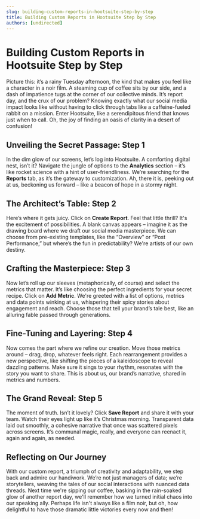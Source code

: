 ```yaml
---
slug: building-custom-reports-in-hootsuite-step-by-step
title: Building Custom Reports in Hootsuite Step by Step
authors: [undirected]
---
```


# Building Custom Reports in Hootsuite Step by Step

Picture this: it’s a rainy Tuesday afternoon, the kind that makes you feel like a character in a noir film. A steaming cup of coffee sits by our side, and a dash of impatience tugs at the corner of our collective minds. It’s report day, and the crux of our problem? Knowing exactly what our social media impact looks like without having to click through tabs like a caffeine-fueled rabbit on a mission. Enter Hootsuite, like a serendipitous friend that knows just when to call. Oh, the joy of finding an oasis of clarity in a desert of confusion!

## Unveiling the Secret Passage: Step 1

In the dim glow of our screens, let’s log into Hootsuite. A comforting digital nest, isn’t it? Navigate the jungle of options to the **Analytics** section – it’s like rocket science with a hint of user-friendliness. We’re searching for the **Reports** tab, as it’s the gateway to customization. Ah, there it is, peeking out at us, beckoning us forward – like a beacon of hope in a stormy night.

## The Architect’s Table: Step 2

Here’s where it gets juicy. Click on **Create Report**. Feel that little thrill? It's the excitement of possibilities. A blank canvas appears – imagine it as the drawing board where we draft our social media masterpiece. We can choose from pre-existing templates, like the “Overview” or “Post Performance,” but where’s the fun in predictability? We're artists of our own destiny.

## Crafting the Masterpiece: Step 3

Now let’s roll up our sleeves (metaphorically, of course) and select the metrics that matter. It’s like choosing the perfect ingredients for your secret recipe. Click on **Add Metric**. We're greeted with a list of options, metrics and data points winking at us, whispering their spicy stories about engagement and reach. Choose those that tell your brand’s tale best, like an alluring fable passed through generations.

## Fine-Tuning and Layering: Step 4

Now comes the part where we refine our creation. Move those metrics around – drag, drop, whatever feels right. Each rearrangement provides a new perspective, like shifting the pieces of a kaleidoscope to reveal dazzling patterns. Make sure it sings to your rhythm, resonates with the story you want to share. This is about us, our brand’s narrative, shared in metrics and numbers.

## The Grand Reveal: Step 5

The moment of truth. Isn’t it lovely? Click **Save Report** and share it with your team. Watch their eyes light up like it’s Christmas morning. Transparent data laid out smoothly, a cohesive narrative that once was scattered pixels across screens. It’s communal magic, really, and everyone can reenact it, again and again, as needed. 

## Reflecting on Our Journey

With our custom report, a triumph of creativity and adaptability, we step back and admire our handiwork. We’re not just managers of data; we’re storytellers, weaving the tales of our social interactions with nuanced data threads. Next time we're sipping our coffee, basking in the rain-soaked glow of another report day, we'll remember how we turned initial chaos into our speaking ally. Perhaps life isn't always like a film noir, but oh, how delightful to have those dramatic little victories every now and then!